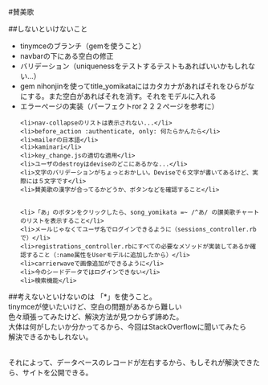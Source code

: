 #賛美歌

##しないといけないこと
<ul>
	<li>tinymceのブランチ（gemを使うこと）</li>
	<li>navbarの下にある空白の修正</li>
	<li>バリデーション（uniquenessをテストするテストもあればいいかもしれない...）</li>
	<li>gem nihonjinを使ってtitle_yomikataにはカタカナがあればそれをひらがなにする。また空白があればそれを消す。それをモデルに入れる</li>
	<li>エラーぺージの実装（パーフェクトror２２２ぺージを参考に）</li>

	<li>nav-collapseのリストは表示されない...</li>
	<li>before_action :authenticate, only: 何たらかんたら</li>
	<li>mailerの日本語</li>
	<li>kaminari</li>
	<li>key_change.jsの適切な適用</li>
	<li>ユーザのdestroyはdeviseのどこにあるかな...</li>
	<li>文字のバリデーションがちょっとおかしい。Deviseで６文字が書いてあるけど、実際には５文字です</li>
	<li>賛美歌の漢字が合ってるかどうか、ボタンなどを確認すること</li>


	<li>「あ」のボタンをクリックしたら、song_yomikata =~ /^あ/ の讃美歌チャートのリストを表示すること</li>
	<li>メールじゃなくてユーザ名でログインできるように（sessions_controller.rbで）</li>	
	<li>registrations_controller.rbにすべての必要なメソッドが実装してあるか確認すること（:name属性をUserモデルに追加したから）</li>
	<li>carrierwaveで画像追加ができるように</li>
	<li>今のシードデータではログインできない</li>
	<li>検索機能</li>
	
</ul>


##考えないといけないのは
「*」を使うこと。<br/>
tinymceが使いたいけど、空白の問題があるから難しい<br/>
色々頑張ってみたけど、解決方法が見つからず諦めた。<br/>
大体は何がしたいか分かってるから、今回はStackOverflowに聞いてみたら<br/>
解決できるかもしれない。<br/><br/>

それによって、データベースのレコードが左右するから、もしそれが解決できたら、サイトを公開できる。

